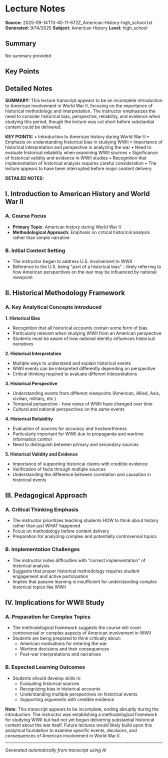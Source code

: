 # Lecture Notes

**Source:** 2025-09-14T13-45-11-672Z_American-History-high_school.txt  
**Generated:** 9/14/2025
**Subject:** American History
**Level:** high_school

## Summary

No summary provided

## Key Points



## Detailed Notes

**SUMMARY:**
This lecture transcript appears to be an incomplete introduction to American involvement in World War II, focusing on the importance of historical methodology and interpretation. The instructor emphasizes the need to consider historical bias, perspective, reliability, and evidence when studying this period, though the lecture was cut short before substantial content could be delivered.

**KEY POINTS:**
• Introduction to American history during World War II
• Emphasis on understanding historical bias in studying WWII
• Importance of historical interpretation and perspective in analyzing the war
• Need to evaluate historical reliability when examining WWII sources
• Significance of historical validity and evidence in WWII studies
• Recognition that implementation of historical analysis requires careful consideration
• The lecture appears to have been interrupted before major content delivery

**DETAILED NOTES:**

## I. Introduction to American History and World War II

### A. Course Focus
- **Primary Topic**: American history during World War II
- **Methodological Approach**: Emphasis on critical historical analysis rather than simple narrative

### B. Initial Context Setting
- The instructor began to address U.S. involvement in WWII
- Reference to the U.S. being "part of a historical bias" - likely referring to how American perspectives on the war may be influenced by national viewpoint

## II. Historical Methodology Framework

### A. Key Analytical Concepts Introduced

**1. Historical Bias**
- Recognition that all historical accounts contain some form of bias
- Particularly relevant when studying WWII from an American perspective
- Students must be aware of how national identity influences historical narratives

**2. Historical Interpretation**
- Multiple ways to understand and explain historical events
- WWII events can be interpreted differently depending on perspective
- Critical thinking required to evaluate different interpretations

**3. Historical Perspective**
- Understanding events from different viewpoints (American, Allied, Axis, civilian, military, etc.)
- Temporal perspective - how views of WWII have changed over time
- Cultural and national perspectives on the same events

**4. Historical Reliability**
- Evaluation of sources for accuracy and trustworthiness
- Particularly important for WWII due to propaganda and wartime information control
- Need to distinguish between primary and secondary sources

**5. Historical Validity and Evidence**
- Importance of supporting historical claims with credible evidence
- Verification of facts through multiple sources
- Understanding the difference between correlation and causation in historical events

## III. Pedagogical Approach

### A. Critical Thinking Emphasis
- The instructor prioritizes teaching students HOW to think about history rather than just WHAT happened
- Focus on methodology before content delivery
- Preparation for analyzing complex and potentially controversial topics

### B. Implementation Challenges
- The instructor notes difficulties with "correct implementation" of historical analysis
- Suggests that proper historical methodology requires student engagement and active participation
- Implies that passive learning is insufficient for understanding complex historical topics like WWII

## IV. Implications for WWII Study

### A. Preparation for Complex Topics
- The methodological framework suggests the course will cover controversial or complex aspects of American involvement in WWII
- Students are being prepared to think critically about:
  - American motivations for entering the war
  - Wartime decisions and their consequences
  - Post-war interpretations and narratives

### B. Expected Learning Outcomes
- Students should develop skills in:
  - Evaluating historical sources
  - Recognizing bias in historical accounts
  - Understanding multiple perspectives on historical events
  - Supporting arguments with credible evidence

**Note**: This transcript appears to be incomplete, ending abruptly during the introduction. The instructor was establishing a methodological framework for studying WWII but had not yet begun delivering substantial historical content about the war itself. Future lectures would likely build upon this analytical foundation to examine specific events, decisions, and consequences of American involvement in World War II.

---
*Generated automatically from transcript using AI*